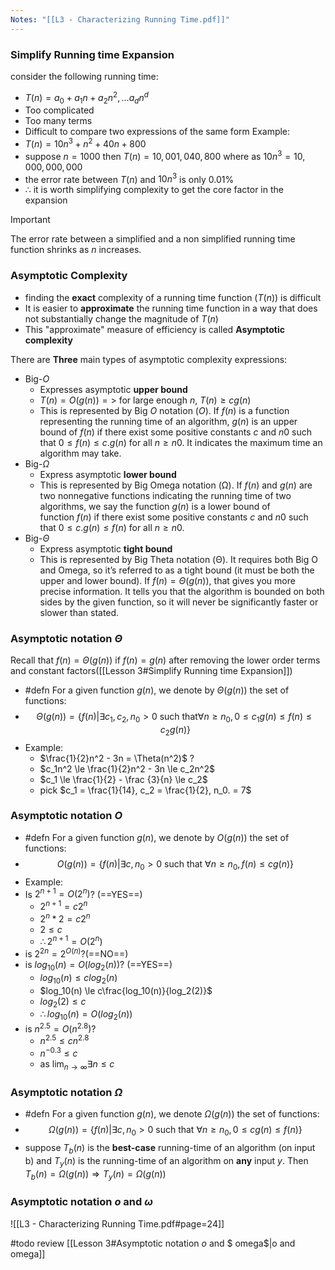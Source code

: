 ```yaml
---
Notes: "[[L3 - Characterizing Running Time.pdf]]"
---
```

### Simplify Running time Expansion
consider the following running time:
- $T(n) = a_0 + a_1n +a_2n^2, ... a_dn^d$
- Too complicated
- Too many terms
- Difficult to compare two expressions of the same form
Example:
- $T(n) = 10n^3 + n^2 + 40n + 800$
- suppose $n = 1000$ then $T(n) = 10,001,040,800$ where as $10n^3 = 10,000,000,000$
- the error rate between $T(n)$ and $10n^3$ is only 0.01%
- $\therefore$ it is worth simplifying complexity to get the core factor in the expansion

>[!important]
>The error rate between a simplified and a non simplified running time function shrinks as $n$ increases.

### Asymptotic Complexity
- finding the **exact** complexity of a running time function ($T(n)$) is difficult
- It is easier to **approximate** the running time function in a way that does not substantially change the magnitude of $T(n)$
- This "approximate" measure of efficiency is called **Asymptotic complexity**

There are **Three** main types of asymptotic complexity expressions:
- Big-$O$ 
	- Expresses asymptotic **upper bound**
	- $T(n) = O(g(n)) =>$ for large enough $n$, $T(n) \ge cg(n)$  
	- This is represented by Big $O$ notation ($O$). If $f(n)$ is a function representing the running time of an algorithm, $g(n)$ is an upper bound of $f(n)$ if there exist some positive constants $c$ and $n0$ such that $0 ≤ f(n) ≤ c.g(n)$ for all $n ≥ n0$. It indicates the maximum time an algorithm may take.
- Big-$\Omega$ 
	- Express asymptotic **lower bound**
	- This is represented by Big Omega notation (Ω). If $f(n)$ and $g(n)$ are two nonnegative functions indicating the running time of two algorithms, we say the function $g(n)$ is a lower bound of function $f(n)$ if there exist some positive constants $c$ and $n0$ such that $0 ≤ c.g(n) ≤ f(n)$ for all $n ≥ n0$.
- Big-$\Theta$ 
	- Express asymptotic **tight bound**
	- This is represented by Big Theta notation (Θ). It requires both Big O and Omega, so it’s referred to as a tight bound (it must be both the upper and lower bound). If $f(n) = Θ(g(n))$, that gives you more precise information. It tells you that the algorithm is bounded on both sides by the given function, so it will never be significantly faster or slower than stated.

### Asymptotic notation $\Theta$
Recall that $f(n) = \Theta(g(n))$ if $f(n) = g(n)$ after removing the lower order terms and constant factors([[Lesson 3#Simplify Running time Expansion]])
- #defn For a given function $g(n)$, we denote by $\Theta(g(n))$ the set of functions:
- $$\Theta(g(n)) = \{f(n)|\exists c_1, c_2, n_0 > 0 \text{ such that}\forall n \ge n_0, 0\le c_1g(n)\le f(n)\le c_2g(n) \}$$
- Example: 
	- $\frac{1}{2}n^2 - 3n = \Theta(n^2)$ ?
	- $c_1n^2 \le \frac{1}{2}n^2 - 3n \le c_2n^2$
	- $c_1 \le \frac{1}{2} - \frac {3}{n} \le c_2$
	- pick $c_1 = \frac{1}{14}, c_2 = \frac{1}{2}, n_0. = 7$

### Asymptotic notation $O$
- #defn For a given function $g(n)$, we denote by $O(g(n))$ the set of functions:
- $$O(g(n)) = \{f(n)|\exists c, n_0 > 0 \text{ such that }\forall n\ge n_0, f(n) \le cg(n)\}$$
- Example:
- Is $2^{n+1} = O(2^n)$? (==YES==)
	- $2^{n+1} = c2^n$
	- $2^n * 2 = c2^n$
	- $2 \le c$ 
	- $\therefore 2^{n+1} = O(2^n)$ 
- is $2^{2n} = 2^{O(n)}$?(==NO==)
- is $log_10(n) = O(log_2(n))$? (==YES==)
	- $log_10(n) \le clog_2(n)$
	- $log_10(n) \le c\frac{log_10(n)}{log_2(2)}$
	- $log_2(2) \le c$
	- $\therefore log_10(n) = O(log_2(n))$ 
- is $n^2.5 = O(n^2.8)$?
	- $n^{2.5} \le cn^{2.8}$
	- $n^{-0.3} \le c$
	- as $\lim_{{n \to \infty}} \exists n \le c$

### Asymptotic notation $\Omega$
- #defn For a given function $g(n)$, we denote $\Omega(g(n))$ the set of functions:
- $$\Omega(g(n)) = \{f(n)|\exists c, n_0 > 0 \text{ such that } \forall n\ge n_0, 0 \le cg(n) \le f(n)\}$$
- suppose $T_b(n)$ is the **best-case** running-time of an algorithm (on input b) and $T_y(n)$ is the running-time of an algorithm on **any** input $y$. Then $T_b(n) = \Omega(g(n)) \Rightarrow T_y(n) = \Omega(g(n))$ 

### Asymptotic notation $o$ and $\omega$ 
![[L3 - Characterizing Running Time.pdf#page=24]]

#todo review [[Lesson 3#Asymptotic notation $o$ and $ omega$|o and omega]] 

